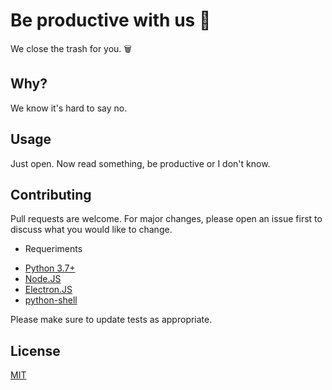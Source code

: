 # Be productive with us 🚀
We close the trash for you. 🗑️

## Why?
We know it's hard to say no.

## Usage
Just open. Now read something, be productive or I don't know.

## Contributing
Pull requests are welcome. For major changes, please open an issue first to discuss what you would like to change.

  - Requeriments
  
  * [Python 3.7+](https://www.python.org)
  * [Node.JS](https://nodejs.org/en/)
  * [Electron.JS](https://www.electronjs.org)
  * [python-shell](https://www.npmjs.com/package/python-shell)
  
  
  

Please make sure to update tests as appropriate.

## License
[MIT](https://choosealicense.com/licenses/mit/)

